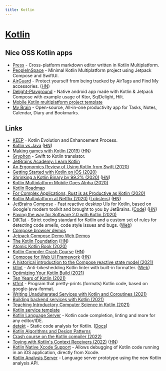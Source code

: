 ```yaml
---
title: Kotlin
---
```


# [Kotlin](https://kotlinlang.org/)

## Nice OSS Kotlin apps

- [Press](https://github.com/saket/press) - Cross-platform markdown editor written in Kotlin Multiplatform.
- [PeopleInSpace](https://github.com/joreilly/PeopleInSpace) - Minimal Kotlin Multiplatform project using Jetpack Compose and SwiftUI.
- [AirGuard](https://github.com/seemoo-lab/AirGuard) - Protect yourself from being tracked by AirTags and Find My accessories. ([HN](https://news.ycombinator.com/item?id=28577951))
- [Delight-Playground](https://github.com/kasem-sm/RocketXDelight-Playground) - Native android app made with Kotlin & Jetpack Compose with example usage of Ktor, SqlDelight, Hilt.
- [Mobile Kotlin multiplatform project template](https://github.com/icerockdev/moko-template)
- [My Brain](https://github.com/mhss1/MyBrain) - Open-source, All-in-one productivity app for Tasks, Notes, Calendar, Diary and Bookmarks.

## Links

- [KEEP](https://github.com/Kotlin/KEEP) - Kotlin Evolution and Enhancement Process.
- [Kotlin vs Java](https://www.kotlinvsjava.com/) ([HN](https://news.ycombinator.com/item?id=21807233))
- [Making games with Kotlin (2019)](https://kotlin.christmas/2019/11) ([HN](https://news.ycombinator.com/item?id=21760520))
- [Gryphon](https://github.com/vinivendra/Gryphon) - Swift to Kotlin translator.
- [JetBrains Academy: Learn Kotlin](https://hyperskill.org/onboarding?track=kotlin)
- [An Ergonomics Review of Using Kotlin from Swift (2020)](https://benasher.co/kotlin-ios-ergonomics/)
- [Getting Started with Kotlin on iOS (2020)](https://benasher.co/kotlin-ios-getting-started/)
- [Shrinking a Kotlin Binary by 99.2% (2020)](https://jakewharton.com/shrinking-a-kotlin-binary/) ([HN](https://news.ycombinator.com/item?id=24279128))
- [Kotlin Multiplatform Mobile Goes Alpha (2020)](https://blog.jetbrains.com/kotlin/2020/08/kotlin-multiplatform-mobile-goes-alpha/)
- [Kotlin Roadmap](https://kotlinlang.org/roadmap.html)
- [For Complex Applications, Rust is as Productive as Kotlin (2020)](https://ferrous-systems.com/blog/rust-as-productive-as-kotlin/)
- [Kotlin Multiplatform at Netflix (2020)](https://medium.com/@NetflixTechBlog/netflix-android-and-ios-studio-apps-kotlin-multiplatform-d6d4d8d25d23) ([Lobsters](https://lobste.rs/s/hqwavk/for_complex_applications_rust_is_as)) ([HN](https://news.ycombinator.com/item?id=24958392))
- [JetBrains Compose](https://www.jetbrains.com/lp/compose/) - Fast reactive desktop UIs for Kotlin, based on Google's modern toolkit and brought to you by JetBrains. ([Code](https://github.com/jetbrains/compose-jb)) ([HN](https://news.ycombinator.com/item?id=24997226))
- [Paving the way for Software 2.0 with Kotlin (2020)](https://ai.facebook.com/blog/paving-the-way-for-software-20-with-kotlin/)
- [DiKTat](https://github.com/cqfn/diKTat) - Strict coding standard for Kotlin and a custom set of rules for detecting code smells, code style issues and bugs. ([Web](https://www.cqfn.org/diKTat/))
- [Compose browser demos](https://github.com/ShikaSD/compose-browser-demo)
- [Jetpack Compose Demo Web Demos](https://github.com/JetBrains/compose-for-web-demos)
- [The Kotlin Foundation](https://kotlinlang.org/docs/kotlin-foundation.html) ([HN](https://news.ycombinator.com/item?id=26124054))
- [Atomic Kotlin Book (2020)](https://leanpub.com/AtomicKotlin)
- [Kotlin Compiler Crash Course](https://github.com/ahinchman1/Kotlin-Compiler-Crash-Course) ([HN](https://news.ycombinator.com/item?id=26454040))
- [Compose for Web UI Framework](https://compose-web.ui.pages.jetbrains.team/) ([HN](https://news.ycombinator.com/item?id=27043067))
- [A historical introduction to the Compose reactive state model (2021)](https://dev.to/zachklipp/a-historical-introduction-to-the-compose-reactive-state-model-19j8)
- [ktlint](https://github.com/pinterest/ktlint) - Anti-bikeshedding Kotlin linter with built-in formatter. ([Web](https://ktlint.github.io/))
- [Optimizing Your Kotlin Build (2021)](https://www.zacsweers.dev/optimizing-your-kotlin-build/)
- [Ten Years of Kotlin (2021)](https://blog.jetbrains.com/kotlin/2021/08/ten-years-of-kotlin/)
- [ktfmt](https://github.com/facebookincubator/ktfmt) - Program that pretty-prints (formats) Kotlin code, based on google-java-format.
- [Writing Unadulterated Services with Kotlin and Coroutines (2021)](https://www.youtube.com/watch?v=wTvNNc3A7QU)
- [Building backend services with Kotlin (2021)](https://medium.com/brexeng/building-backend-services-with-kotlin-7c8410795e4b)
- [Teaching Introductory Computer Science in Kotlin (2021)](https://www.youtube.com/watch?v=X8Az9X0mwUE)
- [Kotlin service template](https://github.com/demidko/service)
- [Kotlin Language Server](https://github.com/fwcd/kotlin-language-server) - Kotlin code completion, linting and more for any editor/IDE.
- [detekt](https://github.com/detekt/detekt) - Static code analysis for Kotlin. ([Docs](https://detekt.github.io/detekt/))
- [Kotlin Algorithms and Design Patterns](https://github.com/KiberneticWorm/Kotlin-Algorithms-and-Design-Patterns)
- [Crash course on the Kotlin compiler (2022)](https://hinchman-amanda.medium.com/crash-course-on-the-kotlin-compiler-1-frontend-parsing-phase-9898490d922b)
- [Toying with Kotlin's Context Receivers (2022)](https://blog.frankel.ch/kotlin-context-receivers/) ([HN](https://news.ycombinator.com/item?id=31388883))
- [Kotlin Native Xcode Support](https://github.com/touchlab/xcode-kotlin) - Allows debugging of Kotlin code running in an iOS application, directly from Xcode.
- [Kotlin Analysis Server](https://github.com/fwcd/kotlin-analysis-server) - Language server prototype using the new Kotlin analysis API.
